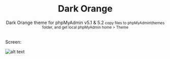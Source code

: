 <div align="center">
  <h1>Dark Orange</h1>
  <p>
   Dark Orange theme for phpMyAdmin v5.1 & 5.2
   <small>copy files to phpMyAdmin\themes folder, and get local phpMyAdmin home > Theme </small>
  </p>
</div>
<br>
Screen:

![alt text](https://raw.githubusercontent.com/abolfazlrvn/phpMyAdmin_DarkOrange/main/screen.png)
